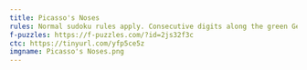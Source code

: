 ```yaml
---
title: Picasso's Noses
rules: Normal sudoku rules apply. Consecutive digits along the green German whisper line must differ by at least five. Digits along thermometers must strictly increase, not necessarily in consecutive order. Knightmare global constraint - Digits adding to 5 or 15 may not be a knight's move apart. There is no global anti-knight constraint.
f-puzzles: https://f-puzzles.com/?id=2js32f3c
ctc: https://tinyurl.com/yfp5ce5z
imgname: Picasso's Noses.png
---
```

